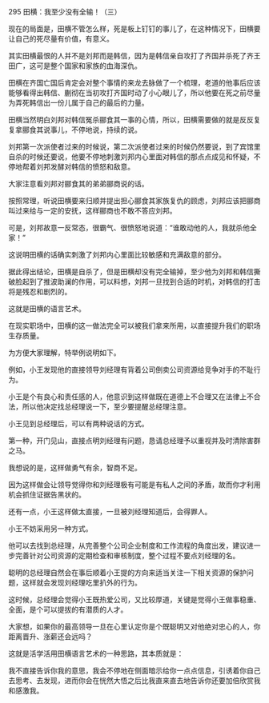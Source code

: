 295 田横：我至少没有全输！（三）



现在的局面是，田横不管怎么样，死是板上钉钉的事儿了，在这种情况下，田横要让自己的死尽量有价值，有意义。

其实田横最恨的人并不是刘邦而是韩信，因为是韩信亲自攻打了齐国并杀死了齐王田广，这可是整个国家和家族的血海深仇。



田横在齐国亡国后肯定会对整个事情的来龙去脉做了一个梳理，老道的他事后应该能够看得出韩信、蒯彻在当初攻打齐国时动了小心眼儿了，所以他要在死之前尽量为弄死韩信出一份儿属于自己的最后的力量。

田横当然明白刘邦对韩信冤杀郦食其一事的心情，所以，田横需要做的就是反反复复拿郦食其说事儿，不停地说，持续的说。

刘邦第一次派使者过来的时候说，第二次派使者过来的时候仍然要说，到了宾馆里自杀的时候还要说，他要不停地刺激刘邦内心里面对韩信的那点点成见和怀疑，不停地帮着刘邦发酵对韩信的愤怒和敌意。



大家注意看刘邦对郦食其的弟弟郦商说的话。

按照常理，听说田横要来归顺并提出担心郦食其家族复仇的顾虑，刘邦应该把郦商叫过来给与一定的安抚，这样郦商也不敢不答应刘邦。

可是，刘邦故意一反常态，很霸气、很愤怒地说道：“谁敢动他的人，我就杀他全家！”

这说明田横的话确实刺激了刘邦内心里面比较敏感和充满敌意的部分。



据此得出结论，田横是自杀了，但是田横却没有完全输掉，至少他为刘邦和韩信撕破脸起到了推波助澜的作用，可以料想，刘邦一旦找到合适的时机，对韩信的打击将是残忍和剧烈的。

这就是田横的语言艺术。

在现实职场中，田横的这一做法完全可以被我们拿来所用，以直接提升我们的职场生存质量。



为方便大家理解，特举例说明如下。

例如，小王发现他的直接领导刘经理有背着公司倒卖公司资源给竞争对手的不耻行为。

小王是个有良心和责任感的人，他意识到这样做既在道德上不合理又在法律上不合法，所以他决定找总经理说一下，至少要提醒总经理注意。



小王见到总经理后，可以有两种说话的方式。

第一种，开门见山，直接点明刘经理有问题，恳请总经理予以重视并及时清除害群之马。

我想说的是，这样做勇气有余，智商不足。

因为这样做会让领导觉得你和刘经理极有可能是有私人之间的矛盾，故而你才利用机会抓住证据告黑状的。

还有一点，小王这样做太直接，一旦被刘经理知道后，会得罪人。

小王不妨采用另一种方式。



他可以去找到总经理，从完善整个公司企业制度和工作流程的角度出发，建议进一步完善针对公司资源的定期检查和审核制度，整个过程不要点刘经理的名。

聪明的总经理自然会在事后顺着小王提的方向来适当关注一下相关资源的保护问题，这样就会发现刘经理吃里扒外的行为。

这时候，总经理会觉得小王既热爱公司，又比较厚道，关键是觉得小王做事稳重、全面，是个可以提拔的有潜质的人才。



大家想，如果你的最高领导一旦在心里认定你是个既聪明又对他绝对忠心的人，你距离晋升、涨薪还会远吗？

这就是活学活用田横语言艺术的一种思路，其本质就是：

我不直接告诉你我的意思，我会不停地在侧面暗示给你一点点信息，引诱着你自己去思考、去发现，进而你会在恍然大悟之后比我直来直去地告诉你还要加倍欣赏我和感激我。

